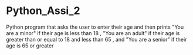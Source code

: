 # Python_Assi_2
Python program that asks the user to enter their age and then prints "You are a minor" if their age is less than 18 , "You are an adult" if their age is greater than or equal to 18 and less than 65 , and "You are a senior" if their age is 65 or greater
